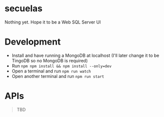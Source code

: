 # secuelas
Nothing yet. Hope it to be a Web SQL Server UI

# Development

- Install and have running a MongoDB at localhost (I'll later change it to be TingoDB so no MongoDB is required)
- Run `npm npm install && npm install --only=dev`
- Open a terminal and run `npm run watch`
- Open another terminal and run `npm run start`

# APIs

> TBD
